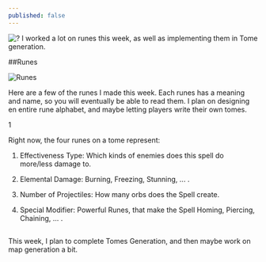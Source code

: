 ```yaml
---
published: false
---
```


![?]()
I worked a lot on runes this week, as well as implementing them in Tome generation.

<!--excerpt-->

##Runes

![Runes]()

Here are a few of the runes I made this week. Each runes has a meaning and name, so you will eventually be able to read them.
I plan on designing en entire rune alphabet, and maybe letting players write their own tomes.


1[]()

Right now, the four runes on a tome represent:

1. Effectiveness Type: Which kinds of enemies does this spell do more/less damage to.

2. Elemental Damage: Burning, Freezing, Stunning, ... .

3. Number of Projectiles: How many orbs does the Spell create.

4. Special Modifier: Powerful Runes, that make the Spell Homing, Piercing, Chaining, ... 
.

##

This week, I plan to complete Tomes Generation, and then maybe work on map generation a bit. 
